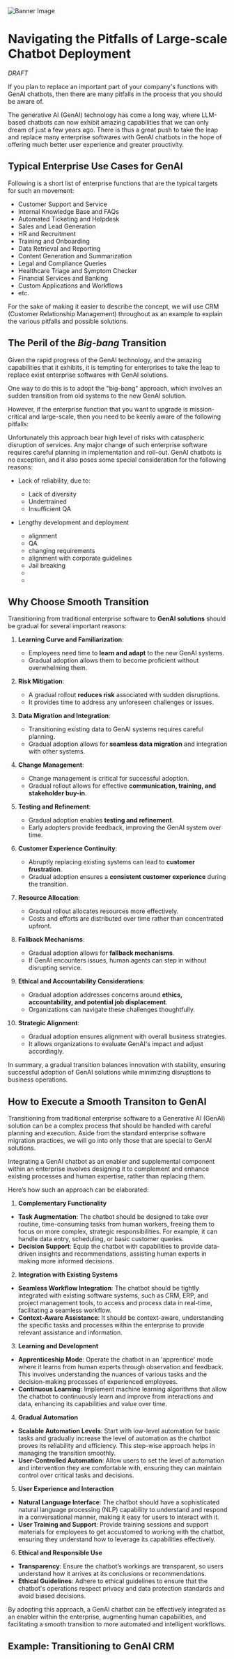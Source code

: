 <banner class="page-header" role="banner">
  <img src="../assets/images/uiw.webp" alt="Banner Image" style="">
</banner>


# Navigating the Pitfalls of Large-scale Chatbot Deployment

*DRAFT*

If you plan to replace an important part of your company's functions with GenAI chatbots, then there are many pitfalls in the process that you should be aware of.

The generative AI (GenAI) technology has come a long way, where LLM-based chatbots can now exhibit amazing capabilities that we can only dream of just a few years ago. There is thus a great push to take the leap and replace many enterprise softwares with GenAI chatbots in the hope of offering much better user experience and greater prouctivity. 

## Typical Enterprise Use Cases for GenAI

Following is a short list of enterprise functions that are the typical targets for such an movement:

- Customer Support and Service
- Internal Knowledge Base and FAQs
- Automated Ticketing and Helpdesk
- Sales and Lead Generation
- HR and Recruitment
- Training and Onboarding
- Data Retrieval and Reporting
- Content Generation and Summarization
- Legal and Compliance Queries
- Healthcare Triage and Symptom Checker
- Financial Services and Banking
- Custom Applications and Workflows
- etc.

For the sake of making it easier to describe the concept, we will use CRM (Customer Relationship Management) throughout as an example to explain the various pitfalls and possible solutions.

## The Peril of the *Big-bang* Transition

Given the rapid progress of the GenAI technology, and the amazing capabilities that it exhibits, it is tempting for enterprises to take the leap to replace exist enterprise softwares with GenAI solutions.

One way to do this is to adopt the "big-bang" approach, which involves an sudden transition from old systems to the new GenAI solution. 

However, if the enterprise function that you want to upgrade is mission-critical and large-scale, then you need to be keenly aware of the following pitfalls:

Unfortunately this approach bear high level of risks with cataspheric disruption of services. Any major change of such enterprise software requires careful planning in implementation and roll-out. GenAI chatbots is no exception, and it also poses some special consideration for the following reasons:
  - Lack of reliability, due to:
    - Lack of diversity
    - Undertrained
    - Insufficient QA

- Lengthy development and deployment
  - alignment
  - QA
  - changing requirements
  - alignment with corporate guidelines
  - Jail breaking
  - 
  - 

## Why Choose Smooth Transition

Transitioning from traditional enterprise software to **GenAI solutions** should be gradual for several important reasons:

1. **Learning Curve and Familiarization**:
   - Employees need time to **learn and adapt** to the new GenAI systems.
   - Gradual adoption allows them to become proficient without overwhelming them.

2. **Risk Mitigation**:
   - A gradual rollout **reduces risk** associated with sudden disruptions.
   - It provides time to address any unforeseen challenges or issues.

3. **Data Migration and Integration**:
   - Transitioning existing data to GenAI systems requires careful planning.
   - Gradual adoption allows for **seamless data migration** and integration with other systems.

4. **Change Management**:
   - Change management is critical for successful adoption.
   - Gradual rollout allows for effective **communication, training, and stakeholder buy-in**.

5. **Testing and Refinement**:
   - Gradual adoption enables **testing and refinement**.
   - Early adopters provide feedback, improving the GenAI system over time.

6. **Customer Experience Continuity**:
   - Abruptly replacing existing systems can lead to **customer frustration**.
   - Gradual adoption ensures a **consistent customer experience** during the transition.

7. **Resource Allocation**:
   - Gradual rollout allocates resources more effectively.
   - Costs and efforts are distributed over time rather than concentrated upfront.

8. **Fallback Mechanisms**:
   - Gradual adoption allows for **fallback mechanisms**.
   - If GenAI encounters issues, human agents can step in without disrupting service.

9. **Ethical and Accountability Considerations**:
   - Gradual adoption addresses concerns around **ethics, accountability, and potential job displacement**.
   - Organizations can navigate these challenges thoughtfully.

10. **Strategic Alignment**:
    - Gradual adoption ensures alignment with overall business strategies.
    - It allows organizations to evaluate GenAI's impact and adjust accordingly.

In summary, a gradual transition balances innovation with stability, ensuring successful adoption of GenAI solutions while minimizing disruptions to business operations.

<!-- 
(1) Businesses favor gradual adoption of GenAI as they look to address .... https://www.ey.com/en_gl/newsroom/2024/02/businesses-favor-gradual-adoption-of-genai-as-they-look-to-address-knowledge-gaps.
(2) Building GenAI applications for business growth - Capgemini. https://www.capgemini.com/insights/expert-perspectives/building-genai-applications-for-business-growth-actions-behind-the-scenes/.
(3) The Challenges of Generative AI in Enterprise Environments. https://decisioninc.com/navigating-the-leap-from-proof-of-concept-to-production-the-challenges-of-generative-ai-in-enterprise-environments/.
(4) 2024 Trends: Four Ways GenAI Transforms Enterprise ERP ... - Forbes. https://www.forbes.com/sites/sap/2023/11/20/2024-trends-four-ways-genai-transforms-enterprise-erp-applications/.
(5) Strategies to Overcome GenAI Adoption Challenges in the Enterprise .... https://www.useready.com/blog/strategies-to-overcome-genai-adoption-challenges-in-the-enterprise/. -->

## How to Execute a Smooth Transiton to GenAI

Transitioning from traditional enterprise software to a Generative AI (GenAI) solution can be a complex process that should be handled with careful planning and execution. Aside from the standard enterprise software migration practices, we will go into only those that are special to GenAI solutions.


Integrating a GenAI chatbot as an enabler and supplemental component within an enterprise involves designing it to complement and enhance existing processes and human expertise, rather than replacing them. 

Here’s how such an approach can be elaborated:

1. **Complementary Functionality**
- **Task Augmentation**: The chatbot should be designed to take over routine, time-consuming tasks from human workers, freeing them to focus on more complex, strategic responsibilities. For example, it can handle data entry, scheduling, or basic customer queries.
- **Decision Support**: Equip the chatbot with capabilities to provide data-driven insights and recommendations, assisting human experts in making more informed decisions.

2. **Integration with Existing Systems**
- **Seamless Workflow Integration**: The chatbot should be tightly integrated with existing software systems, such as CRM, ERP, and project management tools, to access and process data in real-time, facilitating a seamless workflow.
- **Context-Aware Assistance**: It should be context-aware, understanding the specific tasks and processes within the enterprise to provide relevant assistance and information.

3. **Learning and Development**
- **Apprenticeship Mode**: Operate the chatbot in an 'apprentice' mode where it learns from human experts through observation and feedback. This involves understanding the nuances of various tasks and the decision-making processes of experienced employees.
- **Continuous Learning**: Implement machine learning algorithms that allow the chatbot to continuously learn and improve from interactions and data, enhancing its capabilities and value over time.

4. **Gradual Automation**
- **Scalable Automation Levels**: Start with low-level automation for basic tasks and gradually increase the level of automation as the chatbot proves its reliability and efficiency. This step-wise approach helps in managing the transition smoothly.
- **User-Controlled Automation**: Allow users to set the level of automation and intervention they are comfortable with, ensuring they can maintain control over critical tasks and decisions.

5. **User Experience and Interaction**
- **Natural Language Interface**: The chatbot should have a sophisticated natural language processing (NLP) capability to understand and respond in a conversational manner, making it easy for users to interact with it.
- **User Training and Support**: Provide training sessions and support materials for employees to get accustomed to working with the chatbot, ensuring they understand how to leverage its capabilities effectively.

6. **Ethical and Responsible Use**
- **Transparency**: Ensure the chatbot’s workings are transparent, so users understand how it arrives at its conclusions or recommendations.
- **Ethical Guidelines**: Adhere to ethical guidelines to ensure that the chatbot's operations respect privacy and data protection standards and avoid biased decisions.

By adopting this approach, a GenAI chatbot can be effectively integrated as an enabler within the enterprise, augmenting human capabilities, and facilitating a smooth transition to more automated and intelligent workflows.

## Example: Transitioning to GenAI CRM




<!-- ## Suggested Approach

- Build the chatbot as an enabler, not as a replacement
- Build the chatbot as an apprentice to a huamn expert, and collect many data points or knowledge even in the production environment.
- Build the chatbot to operate seamlessly between many levels of automations
- Build for in-depth monitoring
- Communication with human expert
- Deploy the chatbots for conitunous improvement and smooth
 transition from full manual operation to automation
- Take *template-based* approach when appropriate 

##  Use Cases

-->


<!-- <banner class="page-header" role="banner">
  <img src="../assets/images/q3.webp" alt="Banner Image">
</banner> -->

